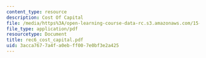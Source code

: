 ```yaml
---
content_type: resource
description: Cost Of Capital
file: /media/https%3A/open-learning-course-data-rc.s3.amazonaws.com/15-414-financial-management-summer-2003/3acca7677a4fa0ebff007e0bf3e2a425_rec6_cost_capital.pdf
file_type: application/pdf
resourcetype: Document
title: rec6_cost_capital.pdf
uid: 3acca767-7a4f-a0eb-ff00-7e0bf3e2a425
---
```

